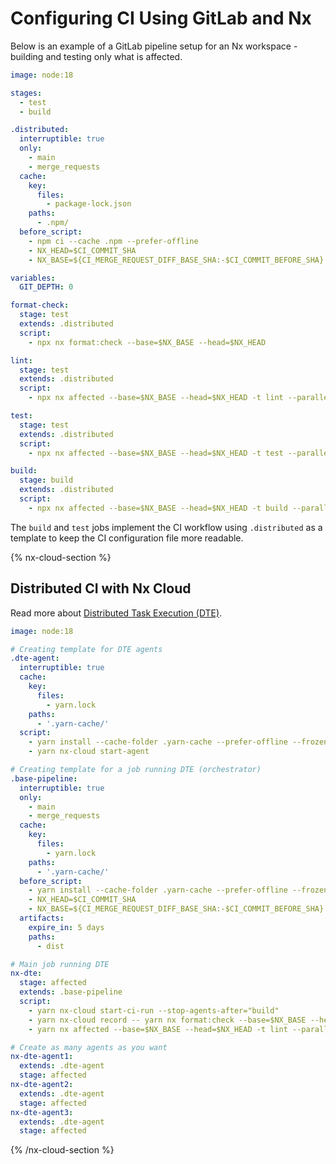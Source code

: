 # Configuring CI Using GitLab and Nx

Below is an example of a GitLab pipeline setup for an Nx workspace - building and testing only what is affected.

```yaml
image: node:18

stages:
  - test
  - build

.distributed:
  interruptible: true
  only:
    - main
    - merge_requests
  cache:
    key:
      files:
        - package-lock.json
    paths:
      - .npm/
  before_script:
    - npm ci --cache .npm --prefer-offline
    - NX_HEAD=$CI_COMMIT_SHA
    - NX_BASE=${CI_MERGE_REQUEST_DIFF_BASE_SHA:-$CI_COMMIT_BEFORE_SHA}

variables:
  GIT_DEPTH: 0

format-check:
  stage: test
  extends: .distributed
  script:
    - npx nx format:check --base=$NX_BASE --head=$NX_HEAD

lint:
  stage: test
  extends: .distributed
  script:
    - npx nx affected --base=$NX_BASE --head=$NX_HEAD -t lint --parallel=3

test:
  stage: test
  extends: .distributed
  script:
    - npx nx affected --base=$NX_BASE --head=$NX_HEAD -t test --parallel=3 --configuration=ci

build:
  stage: build
  extends: .distributed
  script:
    - npx nx affected --base=$NX_BASE --head=$NX_HEAD -t build --parallel=3
```

The `build` and `test` jobs implement the CI workflow using `.distributed` as a template to keep the CI configuration file more readable.

{% nx-cloud-section %}

## Distributed CI with Nx Cloud

Read more about [Distributed Task Execution (DTE)](/core-features/distribute-task-execution).

```yaml
image: node:18

# Creating template for DTE agents
.dte-agent:
  interruptible: true
  cache:
    key:
      files:
        - yarn.lock
    paths:
      - '.yarn-cache/'
  script:
    - yarn install --cache-folder .yarn-cache --prefer-offline --frozen-lockfile
    - yarn nx-cloud start-agent

# Creating template for a job running DTE (orchestrator)
.base-pipeline:
  interruptible: true
  only:
    - main
    - merge_requests
  cache:
    key:
      files:
        - yarn.lock
    paths:
      - '.yarn-cache/'
  before_script:
    - yarn install --cache-folder .yarn-cache --prefer-offline --frozen-lockfile
    - NX_HEAD=$CI_COMMIT_SHA
    - NX_BASE=${CI_MERGE_REQUEST_DIFF_BASE_SHA:-$CI_COMMIT_BEFORE_SHA}
  artifacts:
    expire_in: 5 days
    paths:
      - dist

# Main job running DTE
nx-dte:
  stage: affected
  extends: .base-pipeline
  script:
    - yarn nx-cloud start-ci-run --stop-agents-after="build"
    - yarn nx-cloud record -- yarn nx format:check --base=$NX_BASE --head=$NX_HEAD
    - yarn nx affected --base=$NX_BASE --head=$NX_HEAD -t lint --parallel=3 & yarn nx affected --base=$NX_BASE --head=$NX_HEAD -t test --parallel=3 --configuration=ci & yarn nx affected --base=$NX_BASE --head=$NX_HEAD -t e2e --parallel=3 & yarn nx affected --base=$NX_BASE --head=$NX_HEAD -t build --parallel=3

# Create as many agents as you want
nx-dte-agent1:
  extends: .dte-agent
  stage: affected
nx-dte-agent2:
  extends: .dte-agent
  stage: affected
nx-dte-agent3:
  extends: .dte-agent
  stage: affected
```

{% /nx-cloud-section %}
